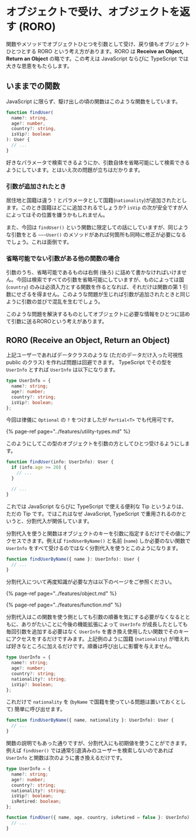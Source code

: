 # オブジェクトで受け、オブジェクトを返す \(RORO\)

関数やメソッドでオブジェクトひとつを引数として受け、戻り値もオブジェクトひとつとする RORO という考え方があります。RORO は **Receive an Object, Return an Object** の略です。この考えは JavaScript ならびに TypeScript では大きな恩恵をもたらします。

## いままでの関数

JavaScript に限らず、駆け出しの頃の関数はこのような関数をしています。

```typescript
function findUser(
  name?: string,
  age?: number,
  country?: string,
  isVip?: boolean
): User {
  // ...
}
```

好きなパラメータで検索できるようにか、引数自体を省略可能にして検索できるようにしています。とはいえ次の問題が立ちはだかります。

### 引数が追加されたとき

居住地と国籍は違う！とパラメータとして国籍\(`nationality`\)が追加されたとします。このとき国籍はどこに追加されるでしょうか? `isVip` の次が安全ですが人によってはその位置を嫌うかもしれません。

また、今回は `findUser()` という関数に限定しての話にしていますが、同じような引数をとる `~~~User()` のメソッドがあれば何箇所も同時に修正が必要になるでしょう。これは面倒です。

### 省略可能でない引数がある他の関数の場合

引数のうち、省略可能であるものは右側 \(後ろ\) に詰めて書かなければいけません。今回は検索ですべての引数を省略可能にしていますが、ものによっては国 \(`country`\) のみは必須入力とする関数を作るとなれば、それだけは関数の第 1 引数にせざるを得ません。このような問題が生じれば引数が追加されたときと同じように引数の並びで混乱を生むでしょう。

このような問題を解決するものとしてオブジェクトに必要な情報をひとつに詰めて引数に送るROROという考えがあります。

## RORO \(Receive an Object, Return an Object\)

上記ユーザーであればデータクラスのような \(ただのデータだけ入った可視性 public のクラス\) を作れば問題は回避できます。 TypeScript でその型を `UserInfo` とすれば `UserInfo` は以下になります。

```typescript
type UserInfo = {
  name?: string;
  age?: number;
  country?: string;
  isVip?: boolean;
};
```

今回は律儀に `Optional` の `?` をつけましたが `Partial<T>` でも代用可です。

{% page-ref page="../features/utility-types.md" %}

このようにしてこの型のオブジェクトを引数の方としてひとつ受けるようにします。

```typescript
function findUser(info: UserInfo): User {
  if (info.age >= 20) {
    // ...
  }

  // ...
}
```

これでは JavaScript ならびに TypeScript で使える便利な Tip というよりは、ただの Tip です。ではこれはなぜ JavaScript, TypeScript で重用されるのかというと、分割代入が関係しています。

分割代入を使うと関数はオブジェクトのキーを引数に指定するだけでその値にアクセスできます。例えば `findUserByName()` と名前 \(`name`\) しか必要のない関数で `UserInfo` をすべて受けるのではなく分割代入を使うとこのようになります。

```typescript
function findUserByName({ name }: UserInfo): User {
  // ...
}
```

分割代入について再度知識が必要な方は以下のページをご参照ください。

{% page-ref page="../features/object.md" %}

{% page-ref page="../features/function.md" %}

分割代入はこの関数を使う側としても引数の順番を気にする必要がなくなるとともに、ありがたいことに今後の機能拡張によって `UserInfo` が成長したとしても毎回引数を追加する必要はなく `UserInfo` を書き換え使用したい関数でそのキーにアクセスをするだけですみます。上記例のように国籍 \(`nationality`\) が増えれば好きなところに加えるだけです。順番は呼び出しに影響を与えません。

```typescript
type UserInfo = {
  name?: string;
  age?: number;
  country?: string;
  nationality?: string;
  isVip?: boolean;
};
```

これだけで `nationality` を \(`byName` で国籍を使っている問題は置いておくとして\) 簡単に呼び出せます。

```typescript
function findUserByName({ name, nationality }: UserInfo): User {
  // ...
}
```

関数の説明でもあった通りですが、分割代入にも初期値を使うことができます。例えば `findUser()` では通常引退済みのユーザーを検索しないのであれば `UserInfo` と関数は次のように書き換えるだけです。

```typescript
type UserInfo = {
  name?: string;
  age?: number;
  country?: string;
  nationality?: string;
  isVip?: boolean;
  isRetired: boolean;
};
```

```typescript
function findUser({ name, age, country, isRetired = false }: UserInfo): User {
  // ...
}
```

